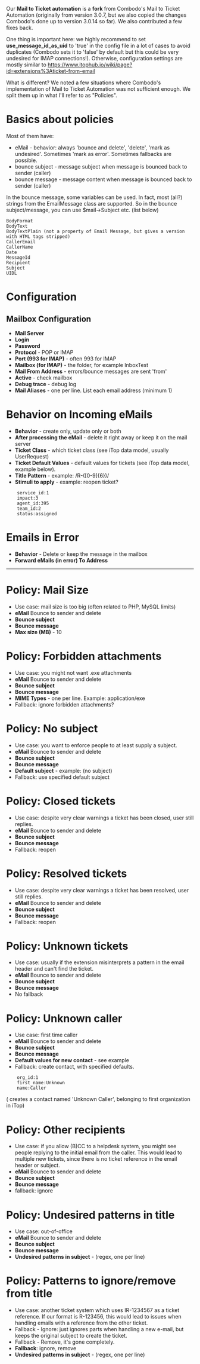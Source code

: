 Our **Mail to Ticket automation** is a **fork** from Combodo's Mail to Ticket Automation (originally from version 3.0.7, but we also copied the changes Combodo's done up to version 3.0.14 so far). We also contributed a few fixes back.

One thing is important here: we highly recommend to set **use_message_id_as_uid** to 'true' in the config file in a lot of cases to avoid duplicates (Combodo sets it to 'false' by default but this could be very undesired for IMAP connections!). Otherwise, configuration settings are mostly similar to https://www.itophub.io/wiki/page?id=extensions%3Aticket-from-email

What is different? We noted a few situations where Combodo's implementation of Mail to Ticket Automation was not sufficient enough. We split them up in what I'll refer to as "Policies".

# Basics about policies
Most of them have:
* eMail - behavior: always 'bounce and delete', 'delete', 'mark as undesired'. Sometimes 'mark as error'. Sometimes fallbacks are possible.
* bounce subject - message subject when message is bounced back to sender (caller)
* bounce message - message content when message is bounced back to sender (caller)

In the bounce message, some variables can be used. In fact, most (all?) strings from the EmailMessage class are supported. So in the bounce subject/message, you can use $mail->Subject etc. (list below)

```	
BodyFormat
BodyText
BodyTextPlain (not a property of Email Message, but gives a version with HTML tags stripped)
CallerEmail
CallerName
Date
MessageId 
Recipient
Subject
UIDL
```	

# Configuration
## Mailbox Configuration
* **Mail Server** 	 
* **Login**
* **Password**
* **Protocol** - POP or IMAP
* **Port (993 for IMAP)** - often 993 for IMAP
* **Mailbox (for IMAP)** - the folder, for example InboxTest 	 	 
* **Mail From Address** - errors/bounce messages are sent 'from'
* **Active** - check mailbox 	 	 
* **Debug trace** - debug log 
* **Mail Aliases** - one per line. List each email address (minimum 1)
	 	 
# Behavior on Incoming eMails
* **Behavior** - create only, update only or both 	 
* **After processing the eMail** - delete it right away or keep it on the mail server 	 	 
* **Ticket Class** - which ticket class (see iTop data model, usually UserRequest) 	 
* **Ticket Default Values** - default values for tickets (see iTop data model, example below).
* **Title Pattern** - example: /R-([0-9]{6})/ 	 	 
* **Stimuli to apply** - example: reopen ticket?

```
    service_id:1
    impact:3
    agent_id:395
    team_id:2
    status:assigned
```	 	 

	 	 
# Emails in Error
* **Behavior** - Delete or keep the message in the mailbox 	 	 
* **Forward eMails (in error) To Address**


***

# Policy: Mail Size
* Use case: mail size is too big (often related to PHP, MySQL limits)
* **eMail** Bounce to sender and delete 	 	 
* **Bounce subject**	 	 
* **Bounce message**
* **Max size (MB)** - 10 	
 	 
# Policy: Forbidden attachments
* Use case: you might not want .exe attachments
* **eMail** Bounce to sender and delete 	 	 
* **Bounce subject**	 	 
* **Bounce message**
* **MIME Types** - one per line. Example: application/exe
* Fallback: ignore forbidden attachments?
	 	 
# Policy: No subject
* Use case: you want to enforce people to at least supply a subject.
* **eMail** Bounce to sender and delete 	 	 
* **Bounce subject**	 	 
* **Bounce message**
* **Default subject** - example: (no subject)
* Fallback: use specified default subject	 	 
 	 
# Policy: Closed tickets
* Use case: despite very clear warnings a ticket has been closed, user still replies.
* **eMail** Bounce to sender and delete 	 	 
* **Bounce subject**	 	 
* **Bounce message**
* Fallback: reopen
 
# Policy: Resolved tickets
* Use case: despite very clear warnings a ticket has been resolved, user still replies.
* **eMail** Bounce to sender and delete 	 	 
* **Bounce subject**	 	 
* **Bounce message**
* Fallback: reopen
	 	 
# Policy: Unknown tickets
* Use case: usually if the extension misinterprets a pattern in the email header and can't find the ticket.
* **eMail** Bounce to sender and delete 	 	 
* **Bounce subject**	 	 
* **Bounce message**
* No fallback
 
# Policy: Unknown caller
* Use case: first time caller
* **eMail** Bounce to sender and delete 	 	 
* **Bounce subject**	 	 
* **Bounce message**
* **Default values for new contact** - see example
* Fallback: create contact, with specified defaults.

```
	org_id:1  
	first_name:Unknown  
	name:Caller 
```

( creates a contact named 'Unknown Caller', belonging to first organization in iTop)
	 	 
# Policy: Other recipients
* Use case: if you allow (B)CC to a helpdesk system, you might see people replying to the initial email from the caller. This would lead to multiple new tickets, since there is no ticket reference in the email header or subject.
* **eMail** Bounce to sender and delete 	 	 
* **Bounce subject**	 	 
* **Bounce message**
* fallback: ignore
	 	 
# Policy: Undesired patterns in title
* Use case: out-of-office
* **eMail** Bounce to sender and delete 	 	 
* **Bounce subject**	 	 
* **Bounce message**
* **Undesired patterns in subject** - (regex, one per line)

# Policy: Patterns to ignore/remove from title
* Use case: another ticket system which uses IR-1234567 as a ticket reference. If our format is R-123456, this would lead to issues when handling emails with a reference from the other ticket.
* Fallback - Ignore: just ignores parts when handling a new e-mail, but keeps the original subject to create the ticket. 
* Fallback - Remove, it's gone completely. 
* **Fallback**: ignore, remove 	 
* **Undesired patterns in subject** - (regex, one per line)
